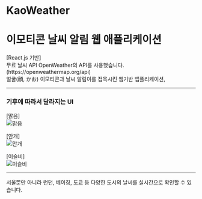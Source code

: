 # KaoWeather


<h1>이모티콘 날씨 알림 웹 애플리케이션</h1>
[React.js 기반]
<br>
무료 날씨 API OpenWeather의 API를 사용했습니다. (https://openweathermap.org/api)
<br>
얼굴(顔, かお) 이모티콘과 날씨 알림이를 접목시킨 웹기반 앱플리케이션,
<br>

<hr>
<h3>기후에 따라서 달라지는 UI</h3>

[맑음]<br>
![맑음](https://user-images.githubusercontent.com/55939719/120887562-95dcc180-c62e-11eb-942e-64676f1624ac.gif)
<br>


[안개]<br>
![안개](https://user-images.githubusercontent.com/55939719/120887573-a1c88380-c62e-11eb-8d4d-216b451a22ea.gif)
<br>


[이슬비]<br>
![이슬비](https://user-images.githubusercontent.com/55939719/120887575-a3924700-c62e-11eb-81fb-eab98594febe.gif)
<br>

<hr>
서울뿐만 아니라 런던, 베이징, 도쿄 등 다양한 도시의 날씨를 실시간으로 확인할 수 있습니다. 
